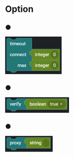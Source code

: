 # Option

## ●

![](../../../.gitbook/assets/image%20%28116%29.png)

## ●

![](../../../.gitbook/assets/image%20%28111%29.png)

## ●

![](../../../.gitbook/assets/image%20%28151%29.png)

